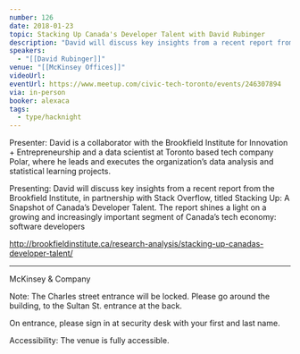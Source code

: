 ```yaml
---
number: 126
date: 2018-01-23
topic: Stacking Up Canada's Developer Talent with David Rubinger
description: "David will discuss key insights from a recent report from the Brookfield Institute, in partnership with Stack Overflow, titled Stacking Up: A Snapshot of Canada’s Developer Talent. The report shines a light on a growing and increasingly important segment of Canada’s tech economy: software developers http://brookfieldinstitute.ca/research-analysis/stacking-up-canadas-developer-talent/"
speakers:
  - "[[David Rubinger]]"
venue: "[[McKinsey Offices]]"
videoUrl: 
eventUrl: https://www.meetup.com/civic-tech-toronto/events/246307894
via: in-person
booker: alexaca
tags:
  - type/hacknight
---
```


Presenter: David is a collaborator with the Brookfield Institute for Innovation + Entrepreneurship and a data scientist at Toronto based tech company Polar, where he leads and executes the organization’s data analysis and statistical learning projects.

Presenting: David will discuss key insights from a recent report from the Brookfield Institute, in partnership with Stack Overflow, titled Stacking Up: A Snapshot of Canada’s Developer Talent. The report shines a light on a growing and increasingly important segment of Canada’s tech economy: software developers

http://brookfieldinstitute.ca/research-analysis/stacking-up-canadas-developer-talent/

***
McKinsey & Company

Note: The Charles street entrance will be locked. Please go around the building, to the Sultan St. entrance at the back.

On entrance, please sign in at security desk with your first and last name.

Accessibility: The venue is fully accessible.
